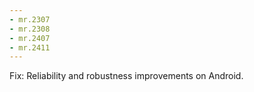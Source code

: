```yaml
---
- mr.2307
- mr.2308
- mr.2407
- mr.2411
---
```

Fix: Reliability and robustness improvements on Android.
